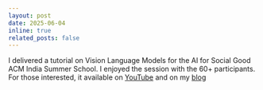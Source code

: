 ```yaml
---
layout: post
date: 2025-06-04
inline: true
related_posts: false
---
```


I delivered a tutorial on Vision Language Models for the AI for Social Good ACM India Summer School. I enjoyed the session with the 60+ participants. For those interested, it available on [YouTube](https://youtu.be/OgGh9DaPG4g?si=5ujjj8Q5SoOS8IgY) and on my [blog](https://devansh-lodha.github.io/blog/posts/acm_vlm_tutorial/acm_vlm_tutorial.html)